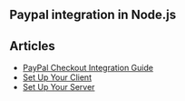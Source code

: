 ## Paypal integration in Node.js

## Articles

- [PayPal Checkout Integration Guide](https://developer.paypal.com/docs/archive/checkout/)
- [Set Up Your Client](https://developer.paypal.com/docs/accept-payments/express-checkout/ec-braintree-sdk/client-side/javascript/v3/)
- [Set Up Your Server](https://developer.paypal.com/docs/accept-payments/express-checkout/ec-braintree-sdk/server-side/node/)
